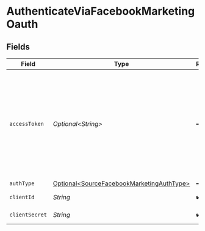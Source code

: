 # AuthenticateViaFacebookMarketingOauth


## Fields

| Field                                                                                                                                                                                                                                                                                                                                           | Type                                                                                                                                                                                                                                                                                                                                            | Required                                                                                                                                                                                                                                                                                                                                        | Description                                                                                                                                                                                                                                                                                                                                     |
| ----------------------------------------------------------------------------------------------------------------------------------------------------------------------------------------------------------------------------------------------------------------------------------------------------------------------------------------------- | ----------------------------------------------------------------------------------------------------------------------------------------------------------------------------------------------------------------------------------------------------------------------------------------------------------------------------------------------- | ----------------------------------------------------------------------------------------------------------------------------------------------------------------------------------------------------------------------------------------------------------------------------------------------------------------------------------------------- | ----------------------------------------------------------------------------------------------------------------------------------------------------------------------------------------------------------------------------------------------------------------------------------------------------------------------------------------------- |
| `accessToken`                                                                                                                                                                                                                                                                                                                                   | *Optional\<String>*                                                                                                                                                                                                                                                                                                                             | :heavy_minus_sign:                                                                                                                                                                                                                                                                                                                              | The value of the generated access token. From your App’s Dashboard, click on "Marketing API" then "Tools". Select permissions <b>ads_management, ads_read, read_insights, business_management</b>. Then click on "Get token". See the <a href="https://docs.airbyte.com/integrations/sources/facebook-marketing">docs</a> for more information. |
| `authType`                                                                                                                                                                                                                                                                                                                                      | [Optional\<SourceFacebookMarketingAuthType>](../../models/shared/SourceFacebookMarketingAuthType.md)                                                                                                                                                                                                                                            | :heavy_minus_sign:                                                                                                                                                                                                                                                                                                                              | N/A                                                                                                                                                                                                                                                                                                                                             |
| `clientId`                                                                                                                                                                                                                                                                                                                                      | *String*                                                                                                                                                                                                                                                                                                                                        | :heavy_check_mark:                                                                                                                                                                                                                                                                                                                              | Client ID for the Facebook Marketing API                                                                                                                                                                                                                                                                                                        |
| `clientSecret`                                                                                                                                                                                                                                                                                                                                  | *String*                                                                                                                                                                                                                                                                                                                                        | :heavy_check_mark:                                                                                                                                                                                                                                                                                                                              | Client Secret for the Facebook Marketing API                                                                                                                                                                                                                                                                                                    |